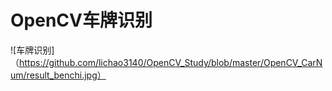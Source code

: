# OpenCV车牌识别
![车牌识别]（https://github.com/lichao3140/OpenCV_Study/blob/master/OpenCV_CarNum/result_benchi.jpg）
